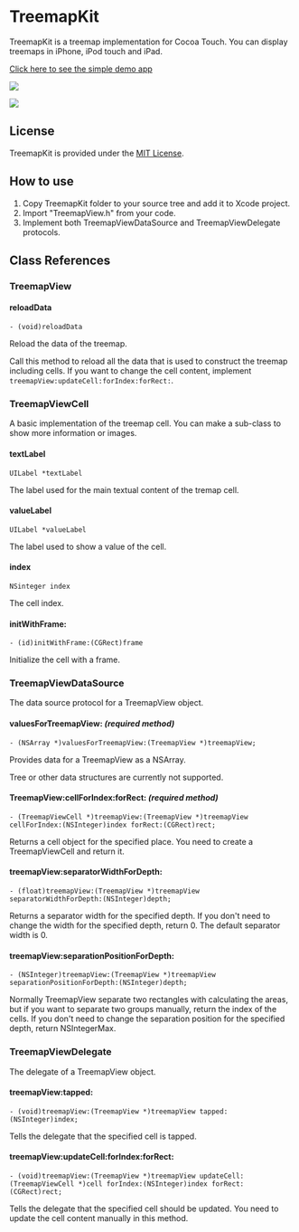 TreemapKit
==========

TreemapKit is a treemap implementation for Cocoa Touch.
You can display treemaps in iPhone, iPod touch and iPad.

[Click here to see the simple demo app](http://www.flickr.com/photos/14555412@N05/4507143423/ )

![](http://farm3.static.flickr.com/2302/4507143463_63823457b8.jpg)

![](https://img.skitch.com/20110528-tjxqda7psnjuxecpx1d8y8i691.png)

License
-------

TreemapKit is provided under the [MIT License](http://github.com/yatsu/treemapkit/blob/master/LICENSE.txt ).

How to use
----------

1. Copy TreemapKit folder to your source tree and add it to Xcode project.
2. Import "TreemapView.h" from your code.
3. Implement both TreemapViewDataSource and TreemapViewDelegate protocols.

Class References
----------------

### TreemapView

#### reloadData

`- (void)reloadData`

Reload the data of the treemap.

Call this method to reload all the data that is used to construct the treemap including cells.
If you want to change the cell content, implement `treemapView:updateCell:forIndex:forRect:`.

### TreemapViewCell

A basic implementation of the treemap cell.
You can make a sub-class to show more information or images.

#### textLabel

`UILabel *textLabel`

The label used for the main textual content of the tremap cell.

#### valueLabel

`UILabel *valueLabel`

The label used to show a value of the cell.

#### index

`NSinteger index`

The cell index.

#### initWithFrame:

`- (id)initWithFrame:(CGRect)frame`

Initialize the cell with a frame.

### TreemapViewDataSource

The data source protocol for a TreemapView object.

#### valuesForTreemapView: _(required method)_

`- (NSArray *)valuesForTreemapView:(TreemapView *)treemapView;`

Provides data for a TreemapView as a NSArray.

Tree or other data structures are currently not supported.

#### TreemapView:cellForIndex:forRect: _(required method)_

`- (TreemapViewCell *)treemapView:(TreemapView *)treemapView cellForIndex:(NSInteger)index forRect:(CGRect)rect;`

Returns a cell object for the specified place.
You need to create a TreemapViewCell and return it.

#### treemapView:separatorWidthForDepth:

`- (float)treemapView:(TreemapView *)treemapView separatorWidthForDepth:(NSInteger)depth;`

Returns a separator width for the specified depth.
If you don't need to change the width for the specified depth, return 0.
The default separator width is 0.

#### treemapView:separationPositionForDepth:

`- (NSInteger)treemapView:(TreemapView *)treemapView separationPositionForDepth:(NSInteger)depth;`

Normally TreemapView separate two rectangles with calculating the areas, but if you want to separate two groups manually, return the index of the cells.
If you don't need to change the separation position for the specified depth, return NSIntegerMax.

### TreemapViewDelegate

The delegate of a TreemapView object.

#### treemapView:tapped:

`- (void)treemapView:(TreemapView *)treemapView tapped:(NSInteger)index;`

Tells the delegate that the specified cell is tapped.

#### treemapView:updateCell:forIndex:forRect:

`- (void)treemapView:(TreemapView *)treemapView updateCell:(TreemapViewCell *)cell forIndex:(NSInteger)index forRect:(CGRect)rect;`

Tells the delegate that the specified cell should be updated.
You need to update the cell content manually in this method.
